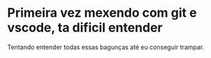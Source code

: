 # Primeira vez mexendo com git e vscode, ta dificil entender

Tentando entender todas essas bagunças até eu conseguir trampar.